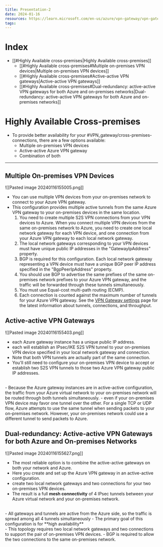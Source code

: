 ```yaml
---
title: Presentation-2
date: 2024-01-16
resources: https://learn.microsoft.com/en-us/azure/vpn-gateway/vpn-gateway-highlyavailable#activestandby
tags:
---
```


# Index

- [[#Highly Available cross-premises|Highly Available cross-premises]]
	- [[#Highly Available cross-premises#Multiple on-premises VPN devices|Multiple on-premises VPN devices]]
	- [[#Highly Available cross-premises#Active-active VPN gateways|Active-active VPN gateways]]
	- [[#Highly Available cross-premises#Dual-redundancy: active-active VPN gateways for both Azure and on-premises networks|Dual-redundancy: active-active VPN gateways for both Azure and on-premises networks]]

# Highly Available Cross-premises

- To provide better availability for your #VPN_gateway/cross-premises-connections, there are a few options available:
	- Multiple on-premises VPN devices
	- Active-active Azure VPN gateway
	- Combination of both

---
## Multiple On-premises VPN Devices

![[Pasted image 20240116155005.png]]

- You can use multiple VPN devices from your on-premises network to connect to your Azure VPN gateway.
- This configuration provides multiple active tunnels from the same Azure VPN gateway to your on-premises devices in the same location.
	1. You need to create multiple S2S VPN connections from your VPN devices to Azure. When you connect multiple VPN devices from the same on-premises network to Azure, you need to create one local network gateway for each VPN device, and one connection from your Azure VPN gateway to each local network gateway.
	2. The local network gateways corresponding to your VPN devices must have unique public IP addresses in the "GatewayIpAddress" property.
	3. BGP is required for this configuration. Each local network gateway representing a VPN device must have a unique BGP peer IP address specified in the "BgpPeerIpAddress" property.
	4. You should use BGP to advertise the same prefixes of the same on-premises network prefixes to your Azure VPN gateway, and the traffic will be forwarded through these tunnels simultaneously.
	5. You must use Equal-cost multi-path routing (ECMP).
	6. Each connection is counted against the maximum number of tunnels for your Azure VPN gateway. See the [VPN Gateway settings](https://learn.microsoft.com/en-us/azure/vpn-gateway/vpn-gateway-about-vpn-gateway-settings#gwsku) page for the latest information about tunnels, connections, and throughput.

## Active-active VPN Gateways

![[Pasted image 20240116155403.png]]

- each Azure gateway instance has a unique public IP address.
- each will establish an IPsec/IKE S2S VPN tunnel to your on-premises VPN device specified in your local network gateway and connection.
- Note that both VPN tunnels are actually part of the same connection.
- You'll still need to configure your on-premises VPN device to accept or establish two S2S VPN tunnels to those two Azure VPN gateway public IP addresses.
<br>
- Because the Azure gateway instances are in active-active configuration, the traffic from your Azure virtual network to your on-premises network will be routed through both tunnels simultaneously.
- even if your on-premises VPN device may favor one tunnel over the other. For a single TCP or UDP flow, Azure attempts to use the same tunnel when sending packets to your on-premises network. However, your on-premises network could use a different tunnel to send packets to Azure.

  
## Dual-redundancy: Active-active VPN Gateways for both Azure and On-premises Networks

![[Pasted image 20240116155627.png]]

- The most reliable option is to combine the active-active gateways on both your network and Azure.
- Here you create and set up the Azure VPN gateway in an active-active configuration.
- create two local network gateways and two connections for your two on-premises VPN devices.
- The result is a full **mesh connectivity** of 4 IPsec tunnels between your Azure virtual network and your on-premises network.
<br>
- All gateways and tunnels are active from the Azure side, so the traffic is spread among all 4 tunnels simultaneously
- The primary goal of this configuration is for **high availability**
<br>
- This topology requires two local network gateways and two connections to support the pair of on-premises VPN devices.
- BGP is required to allow the two connections to the same on-premises network.